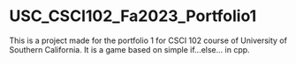 # USC_CSCI102_Fa2023_Portfolio1
This is a project made for the portfolio 1 for CSCI 102 course of University of Southern California. It is a game based on simple if...else... in cpp.
